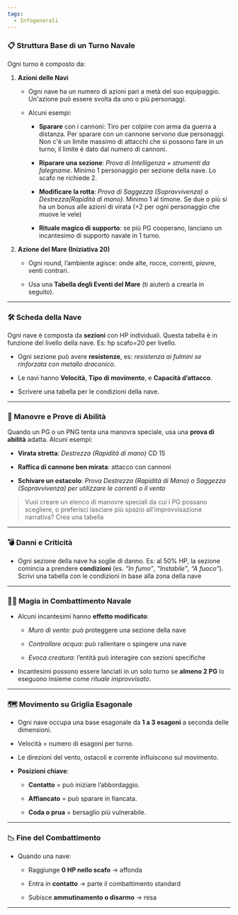 ```yaml
---
tags:
  - Infogenerali
---
```

### **📋 Struttura Base di un Turno Navale**

Ogni turno è composto da:

1. **Azioni delle Navi**
    - Ogni nave ha un numero di azioni pari a metà del suo equipaggio. Un'azione può essere svolta da uno o più personaggi. 
    - Alcuni esempi:
        
        - **Sparare** con i cannoni: Tiro per colpire con arma da guerra a distanza. Per sparare con un cannone servono due personaggi. Non c'è un limite massimo di attacchi che si possono fare in un turno, il limite è dato dal numero di cannoni.
            
        - **Riparare una sezione**: _Prova di Intelligenza + strumenti da falegname_. Minimo 1 personaggio per sezione della nave. Lo scafo ne richiede 2.
            
        - **Modificare la rotta**: _Prova di Saggezza (Sopravvivenza) o Destrezza(Rapidità di mano)_. Minimo 1 al timone. Se due o più si ha un bonus alle azioni di virata (+2 per ogni personaggio che muove le vele)
            
        - **Rituale magico di supporto**: se più PG cooperano, lanciano un incantesimo di supporto navale in 1 turno.
            
2. **Azione del Mare (Iniziativa 20)**
    
    - Ogni round, l’ambiente agisce: onde alte, rocce, correnti, piovre, venti contrari.
        
    - Usa una **Tabella degli Eventi del Mare** (ti aiuterò a crearla in seguito).
        

---

### **🛠 Scheda della Nave**

Ogni nave è composta da **sezioni** con HP individuali. Questa tabella è in funzione del livello della nave. Es: hp scafo=20 per livello.
- Ogni sezione può avere **resistenze**, es: _resistenza ai fulmini se rinforzata con metallo draconico_.
- Le navi hanno **Velocità**, **Tipo di movimento**, e **Capacità d’attacco**.

- Scrivere una tabella per le condizioni della nave.

---

### **🎲 Manovre e Prove di Abilità**

Quando un PG o un PNG tenta una manovra speciale, usa una **prova di abilità** adatta. Alcuni esempi:

- **Virata stretta**: _Destrezza (Rapidità di mano)_ CD 15
    
- **Raffica di cannone ben mirata**: attacco con cannoni
    
- **Schivare un ostacolo**: _Prova Destrezza (Rapidità di Mano) o Saggezza (Sopravvivenza) per utilizzare le correnti o il vento_
    

> Vuoi creare un elenco di manovre speciali da cui i PG possano scegliere, o preferisci lasciare più spazio all’improvvisazione narrativa? Crea una tabella

---

### **💣 Danni e Criticità**

- Ogni sezione della nave ha soglie di danno. Es: al 50% HP, la sezione comincia a prendere **condizioni** (es. _“In fumo”_, _“Instabile”_, _“A fuoco”_).
Scrivi una tabella con le condizioni in base alla zona della nave


---

### **🧙‍♂️ Magia in Combattimento Navale**

- Alcuni incantesimi hanno **effetto modificato**:
    
    - _Muro di vento_: può proteggere una sezione della nave
        
    - _Controllare acqua_: può rallentare o spingere una nave
        
    - _Evoca creatura_: l’entità può interagire con sezioni specifiche
        
- Incantesimi possono essere lanciati in un solo turno se **almeno 2 PG** lo eseguono insieme come _rituale improvvisato_.
    

---

### **🗺 Movimento su Griglia Esagonale**

- Ogni nave occupa una base esagonale da **1 a 3 esagoni** a seconda delle dimensioni.
    
- Velocità = numero di esagoni per turno.
    
- Le direzioni del vento, ostacoli e corrente influiscono sul movimento.
    
- **Posizioni chiave**:
    
    - **Contatto** = può iniziare l’abbordaggio.
        
    - **Affiancato** = può sparare in fiancata.
        
    - **Coda o prua** = bersaglio più vulnerabile.
        


---

### **📉 Fine del Combattimento**

- Quando una nave:
    
    - Raggiunge **0 HP nello scafo** → affonda
        
    - Entra in **contatto** → parte il combattimento standard
        
    - Subisce **ammutinamento o disarmo** → resa
        

---
